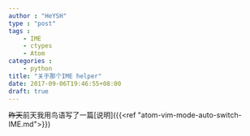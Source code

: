 ```yaml
---
author : "HeYSH"
type : "post"
tags :
    - IME
    - ctypes
    - Atom
categories :
    - python
title: "关于那个IME helper"
date: 2017-09-06T19:46:55+08:00
draft: true
---
```


~~昨天~~前天我用鸟语写了一篇[说明]({{<ref "atom-vim-mode-auto-switch-IME.md">}})
